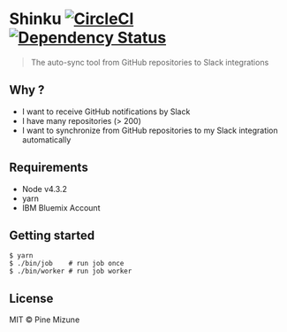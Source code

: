# Shinku [![CircleCI](https://circleci.com/gh/pine/Shinku/tree/master.svg?style=shield)](https://circleci.com/gh/pine/Shinku/tree/master) [![Dependency Status](https://gemnasium.com/badges/github.com/pine/Shinku.svg)](https://gemnasium.com/github.com/pine/Shinku)

> The auto-sync tool from GitHub repositories to Slack integrations

## Why ?
- I want to receive GitHub notifications by Slack
- I have many repositories (> 200)
- I want to synchronize from GitHub repositories to my Slack integration automatically

## Requirements
- Node v4.3.2
- yarn
- IBM Bluemix Account

## Getting started

```
$ yarn
$ ./bin/job    # run job once
$ ./bin/worker # run job worker
```

## License
MIT &copy; Pine Mizune

